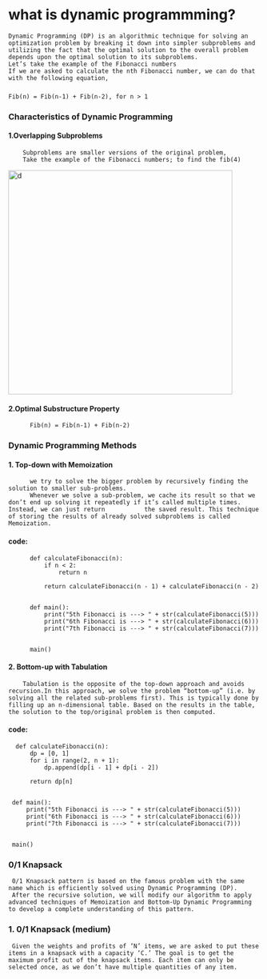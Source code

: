 # what is dynamic programmming?
    Dynamic Programming (DP) is an algorithmic technique for solving an optimization problem by breaking it down into simpler subproblems and utilizing the fact that the optimal solution to the overall problem depends upon the optimal solution to its subproblems.
    Let’s take the example of the Fibonacci numbers
    If we are asked to calculate the nth Fibonacci number, we can do that with the following equation,
###  
    Fib(n) = Fib(n-1) + Fib(n-2), for n > 1  
    
###  Characteristics of Dynamic Programming
####  1.Overlapping Subproblems
        Subproblems are smaller versions of the original problem, 
        Take the example of the Fibonacci numbers; to find the fib(4)
<img width="448" alt="d" src="https://user-images.githubusercontent.com/78050476/182662413-bcc93780-c3ff-43e1-bab8-e3bb8a003bd7.png">

####  2.Optimal Substructure Property
          Fib(n) = Fib(n-1) + Fib(n-2)
         
### Dynamic Programming Methods
#### 1. Top-down with Memoization
          we try to solve the bigger problem by recursively finding the solution to smaller sub-problems.
          Whenever we solve a sub-problem, we cache its result so that we don’t end up solving it repeatedly if it’s called multiple times. Instead, we can just return           the saved result. This technique of storing the results of already solved subproblems is called Memoization.
#### code:
          def calculateFibonacci(n):
              if n < 2:
                  return n

              return calculateFibonacci(n - 1) + calculateFibonacci(n - 2)


          def main():
              print("5th Fibonacci is ---> " + str(calculateFibonacci(5)))
              print("6th Fibonacci is ---> " + str(calculateFibonacci(6)))
              print("7th Fibonacci is ---> " + str(calculateFibonacci(7)))


          main()
#### 2. Bottom-up with Tabulation
        Tabulation is the opposite of the top-down approach and avoids recursion.In this approach, we solve the problem “bottom-up” (i.e. by solving all the related sub-problems first). This is typically done by filling up an n-dimensional table. Based on the results in the table, the solution to the top/original problem is then computed.
#### code:
      def calculateFibonacci(n):
          dp = [0, 1]
          for i in range(2, n + 1):
              dp.append(dp[i - 1] + dp[i - 2])

          return dp[n]


     def main():
         print("5th Fibonacci is ---> " + str(calculateFibonacci(5)))
         print("6th Fibonacci is ---> " + str(calculateFibonacci(6)))
         print("7th Fibonacci is ---> " + str(calculateFibonacci(7)))


     main()
### 0/1 Knapsack
     0/1 Knapsack pattern is based on the famous problem with the same name which is efficiently solved using Dynamic Programming (DP).
     After the recursive solution, we will modify our algorithm to apply advanced techniques of Memoization and Bottom-Up Dynamic Programming to develop a complete understanding of this pattern.
### 1. 0/1 Knapsack (medium)
     Given the weights and profits of ‘N’ items, we are asked to put these items in a knapsack with a capacity ‘C.’ The goal is to get the maximum profit out of the knapsack items. Each item can only be selected once, as we don’t have multiple quantities of any item.
